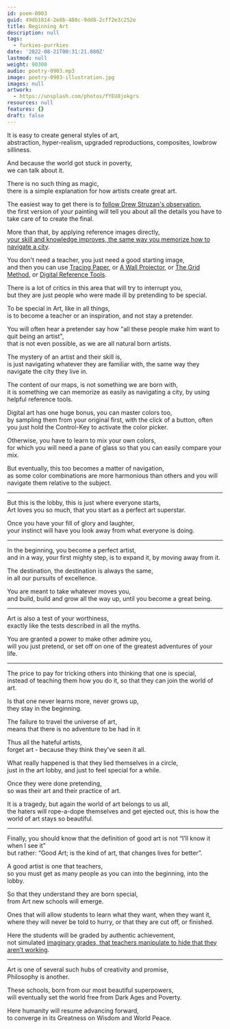 ```yaml
---
id: poem-0903
guid: 49db1814-2e8b-488c-9dd8-2cff2e3c252e
title: Beginning Art
description: null
tags:
  - furkies-purrkies
date: '2022-08-21T00:31:21.080Z'
lastmod: null
weight: 90300
audio: poetry-0903.mp3
image: poetry-0903-illustration.jpg
images: null
artwork:
  - https://unsplash.com/photos/fYEU8jokgrs
resources: null
features: {}
draft: false
---
```


It is easy to create general styles of art,\
abstraction, hyper-realism, upgraded reproductions, composites, lowbrow silliness.

And because the world got stuck in poverty,\
we can talk about it.

There is no such thing as magic,\
there is a simple explanation for how artists create great art.

The easiest way to get there is to [follow Drew Struzan's observation](https://www.youtube.com/watch?v=0fEMJp70tGU),\
the first version of your painting will tell you about all the details you have to take care of to create the final.

More than that, by applying reference images directly,\
[your skill and knowledge improves, the same way you memorize how to navigate a city](https://www.youtube.com/watch?v=PIbz_gKw0XY).

You don't need a teacher, you just need a good starting image,\
and then you can use [Tracing Paper](https://www.youtube.com/watch?v=7w-Tjd5DrS0), or [A Wall Projector](https://www.youtube.com/watch?v=G1fAWGTTFdY), or [The Grid Method](https://www.youtube.com/watch?v=bKtURFkwX6k), or [Digital Reference Tools](https://www.youtube.com/watch?v=XCVJyFHcb38).

There is a lot of critics in this area that will try to interrupt you,\
but they are just people who were made ill by pretending to be special.

To be special in Art, like in all things,\
is to become a teacher or an inspiration, and not stay a pretender.

You will often hear a pretender say how "all these people make him want to quit being an artist",\
that is not even possible, as we are all natural born artists.

The mystery of an artist and their skill is,\
is just navigating whatever they are familiar with, the same way they navigate the city they live in.

The content of our maps, is not something we are born with,\
it is something we can memorize as easily as navigating a city, by using helpful reference tools.

Digital art has one huge bonus, you can master colors too,\
by sampling them from your original first, with the click of a button, often you just hold the Control-Key to activate the color picker.

Otherwise, you have to learn to mix your own colors,\
for which you will need a pane of glass so that you can easily compare your mix.

But eventually, this too becomes a matter of navigation,\
as some color combinations are more harmonious than others and you will navigate them relative to the subject.

---

But this is the lobby, this is just where everyone starts,\
Art loves you so much, that you start as a perfect art superstar.

Once you have your fill of glory and laughter,\
your instinct will have you look away from what everyone is doing.

---

In the beginning, you become a perfect artist,\
and in a way, your first mighty step, is to expand it, by moving away from it.

The destination, the destination is always the same,\
in all our pursuits of excellence.

You are meant to take whatever moves you,\
and build, build and grow all the way up, until you become a great being.

---

Art is also a test of your worthiness,\
exactly like the tests described in all the myths.

You are granted a power to make other admire you,\
will you just pretend, or set off on one of the greatest adventures of your life.

---

The price to pay for tricking others into thinking that one is special,\
instead of teaching them how you do it, so that they can join the world of art.

Is that one never learns more, never grows up,\
they stay in the beginning.

The failure to travel the universe of art,\
means that there is no adventure to be had in it

Thus all the hateful artists,\
forget art - because they think they've seen it all.

What really happened is that they lied themselves in a circle,\
just in the art lobby, and just to feel special for a while.

Once they were done pretending,\
so was their art and their practice of art.

It is a tragedy, but again the world of art belongs to us all,\
the haters will rope-a-dope themselves and get ejected out, this is how the world of art stays so beautiful.

---

Finally, you should know that the definition of good art is not “I’ll know it when I see it”\
but rather: “Good Art; is the kind of art, that changes lives for better”.

A good artist is one that teachers,\
so you must get as many people as you can into the beginning, into the lobby.

So that they understand they are born special,\
from Art new schools will emerge.

Ones that will allow students to learn what they want, when they want it,\
where they will never be told to hurry, or that they are cut off, or finished.

Here the students will be graded by authentic achievement,\
not simulated [imaginary grades, that teachers manipulate to hide that they aren’t working](https://www.youtube.com/watch?v=DzSnvxejenY).

---

Art is one of several such hubs of creativity and promise,\
Philosophy is another.

These schools, born from our most beautiful superpowers,\
will eventually set the world free from Dark Ages and Poverty.

Here humanity will resume advancing forward,\
to converge in its Greatness on Wisdom and World Peace.
